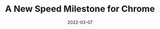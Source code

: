---
date: 2022-03-07
permalink: false
publisher: chromiumdev
tags:
  - user-agents
  - performance
target_url: https://blog.chromium.org/2022/03/a-new-speed-milestone-for-chrome.html
title: A New Speed Milestone for Chrome
---